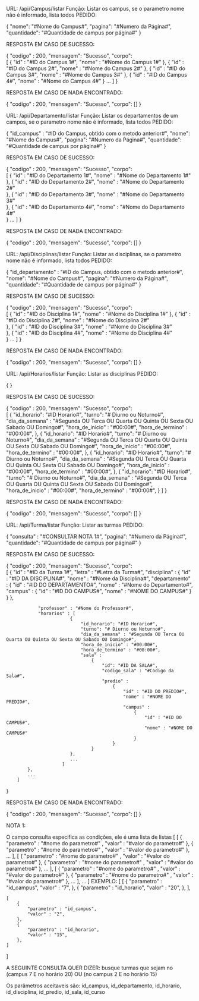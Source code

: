 URL: /api/Campus/listar
Função: Listar os campus, se o parametro nome não é informado, lista todos
PEDIDO:

{
	"nome": "#Nome do Campus#",
	"pagina": "#Numero da Página#",
	"quantidade": "#Quantidade de campus por página#"
}

RESPOSTA EM CASO DE SUCESSO:

{
	"codigo" : 200,
	"mensagem": "Sucesso",
	"corpo": 	
		[
			{
				"id" : "#ID do Campus 1#",
				"nome" : "#Nome do Campus 1#"
			},
			{
				"id" : "#ID do Campus 2#",
				"nome" : "#Nome do Campus 2#"
			},
			{
				"id" : "#ID do Campus 3#",
				"nome" : "#Nome do Campus 3#"
			},
			{
				"id" : "#ID do Campus 4#",
				"nome" : "#Nome do Campus 4#"
			}
			...
		]
}

RESPOSTA EM CASO DE NADA ENCONTRADO:

{
	"codigo" : 200,
	"mensagem": "Sucesso",
	"corpo": []
}

URL: /api/Departamento/listar
Função: Listar os departamentos de um campos, se o parametro nome não é informado, lista todos
PEDIDO:

{
	"id_campus" : "#ID do Campus, obtido com o metodo anterior#",
	"nome": "#Nome do Campus#",
	"pagina": "#Numero da Página#",
	"quantidade": "#Quantidade de campus por página#"
}

RESPOSTA EM CASO DE SUCESSO:

{
	"codigo" : 200,
	"mensagem": "Sucesso",
	"corpo": 	
		[
			{
				"id" : "#ID do Departamento 1#",
				"nome" : "#Nome do Departamento 1#"
			},
			{
				"id" : "#ID do Departamento 2#",
				"nome" : "#Nome do Departamento 2#"			
			},
			{
				"id" : "#ID do Departamento 3#",
				"nome" : "#Nome do Departamento 3#"			
			},
			{
				"id" : "#ID do Departamento 4#",
				"nome" : "#Nome do Departamento 4#"			
			}
			...
		]
}

RESPOSTA EM CASO DE NADA ENCONTRADO:

{
	"codigo" : 200,
	"mensagem": "Sucesso",
	"corpo": []
}

URL: /api/Disciplinas/listar
Função: Listar as disciplinas, se o parametro nome não é informado, lista todos
PEDIDO:

{
	"id_departamento" : "#ID do Campus, obtido com o metodo anterior#",
	"nome": "#Nome do Campus#",
	"pagina": "#Numero da Página#",
	"quantidade": "#Quantidade de campus por página#"
}

RESPOSTA EM CASO DE SUCESSO:

{
	"codigo" : 200,
	"mensagem": "Sucesso",
	"corpo": 	
		[
			{
				"id" : "#ID do Disciplina 1#",
				"nome" : "#Nome do Disciplina 1#"
			},
			{
				"id" : "#ID do Disciplina 2#",
				"nome" : "#Nome do Disciplina 2#"			
			},
			{
				"id" : "#ID do Disciplina 3#",
				"nome" : "#Nome do Disciplina 3#"			
			},
			{
				"id" : "#ID do Disciplina 4#",
				"nome" : "#Nome do Disciplina 4#"			
			}
			...
		]
}

RESPOSTA EM CASO DE NADA ENCONTRADO:

{
	"codigo" : 200,
	"mensagem": "Sucesso",
	"corpo": []
}


URL: /api/Horarios/listar
Função: Listar as disciplinas
PEDIDO:

{
}

RESPOSTA EM CASO DE SUCESSO:

{
	"codigo" : 200,
	"mensagem": "Sucesso",
	"corpo": 	
		[
			{
				"id_horario": "#ID Horario#",
				"turno": "# Diurno ou Noturno#",
				"dia_da_semana" : "#Segunda OU Terca OU Quarta OU Quinta OU Sexta OU Sabado OU Domingo#",
				"hora_de_inicio" : "#00:00#",
				"hora_de_termino" : "#00:00#",
			},
			{
				"id_horario": "#ID Horario#",
				"turno": "# Diurno ou Noturno#",
				"dia_da_semana" : "#Segunda OU Terca OU Quarta OU Quinta OU Sexta OU Sabado OU Domingo#",
				"hora_de_inicio" : "#00:00#",
				"hora_de_termino" : "#00:00#",
			},
			{
				"id_horario": "#ID Horario#",
				"turno": "# Diurno ou Noturno#",
				"dia_da_semana" : "#Segunda OU Terca OU Quarta OU Quinta OU Sexta OU Sabado OU Domingo#",
				"hora_de_inicio" : "#00:00#",
				"hora_de_termino" : "#00:00#",
			},
			{
				"id_horario": "#ID Horario#",
				"turno": "# Diurno ou Noturno#",
				"dia_da_semana" : "#Segunda OU Terca OU Quarta OU Quinta OU Sexta OU Sabado OU Domingo#",
				"hora_de_inicio" : "#00:00#",
				"hora_de_termino" : "#00:00#",
			}
		]
}

RESPOSTA EM CASO DE NADA ENCONTRADO:

{
	"codigo" : 200,
	"mensagem": "Sucesso",
	"corpo": []
}

URL: /api/Turma/listar
Função: Listar as turmas
PEDIDO:

{
	"consulta" : "#CONSULTAR NOTA 1#",
	"pagina": "#Numero da Página#",
	"quantidade": "#Quantidade de campus por página#"
}

RESPOSTA EM CASO DE SUCESSO:

{
	"codigo" : 200,
	"mensagem": "Sucesso",
	"corpo": 	
		[
			{
				"id" : "#ID da Turma 1#",
				"letra" : "#Letra da Turma#",
				"disciplina" : { 
							"id" : "#ID DA DISCIPLINA#",
							"nome" : "#Nome da Disciplina#",
							"departamento" : { 
										"id" : "#ID DO DEPARTAMENTO#",
										"nome" : "#Nome do Departamento#",
										"campus" : 
											{
												"id" : "#ID DO CAMPUS#",
												"nome" : "#NOME DO CAMPUS#"
										}
								       }
					       },

				"professor" : "#Nome do Professor#",
				"horarios" : [
							{
								"id_horario": "#ID Horario#",
								"turno": "# Diurno ou Noturno#",
								"dia_da_semana" : "#Segunda OU Terca OU Quarta OU Quinta OU Sexta OU Sabado OU Domingo#",
								"hora_de_inicio" : "#00:00#",
								"hora_de_termino" : "#00:00#",
								"sala" :
									{
										"id": "#ID DA SALA#",
										"codigo_sala" : "#Codigo da Sala#",
										"predio" : 
											{
												"id" : "#ID DO PREDIO#",
												"nome" : "#NOME DO PREDIO#",
												"campus" : 
													{
														"id" : "#ID DO CAMPUS#",
														"nome" : "#NOME DO CAMPUS#"
													}
											}
									}
							},
							...
					     ] 
			},
			...
		]
}

RESPOSTA EM CASO DE NADA ENCONTRADO:

{
	"codigo" : 200,
	"mensagem": "Sucesso",
	"corpo": []
}


NOTA 1:

O campo consulta especifica as condições, ele é uma lista de listas
[
	[
		{
			"parametro" : "#nome do parametro#" ,
		 	"valor" : "#valor do parametro#"
		},
		{
			 "parametro" : "#nome do parametro#" ,
			 "valor" : "#valor do parametro#"
		},
			...
	],
	[
		{
			"parametro" : "#nome do parametro#" ,
		 	"valor" : "#valor do parametro#"
		},
		{
			 "parametro" : "#nome do parametro#" ,
			 "valor" : "#valor do parametro#"
		},
			...
	],
	[
		{
			"parametro" : "#nome do parametro#" ,
		 	"valor" : "#valor do parametro#"
		},
		{
			 "parametro" : "#nome do parametro#" ,
			 "valor" : "#valor do parametro#"
		},
			...
	],
		...
]
EXEMPLO:
[
	[
		{
			"parametro" : "id_campus",
			"valor" : "7",
		},
		{
			"parametro" : "id_horario",
			"valor" : "20",
		},
	],

	[
		{
			"parametro" : "id_campus",
			"valor" : "2",
		},
		{
			"parametro" : "id_horario",
			"valor" : "15",
		},
	]
]

A SEGUINTE CONSULTA QUER DIZER: busque turmas que sejam no (campus 7 E no horário 20) OU (no campus 2 E no horário 15) 

Os parâmetros aceitaveis são: id_campus, id_departamento, id_horario, id_disciplina, id_predio, id_sala, id_curso



